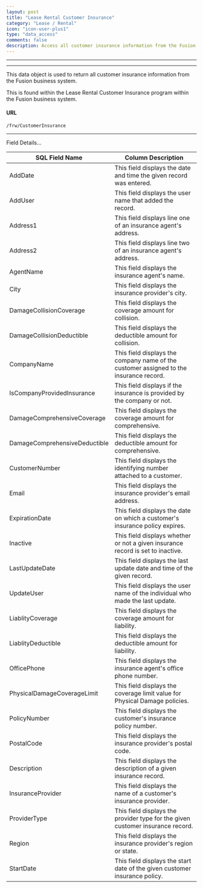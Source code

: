 ```yaml
---
layout: post
title: "Lease Rental Customer Insurance"
category: "Lease / Rental" 
icon: "icon-user-plus1"
type: "data_access" comments: falsedescription: Access all customer insurance information from the Fusion business system.
---
```


---
---

This data object is used to return all customer insurance information from the Fusion business system.

This is found within the Lease Rental Customer Insurance program within the Fusion business system.

 #### URL 
```
/frw/CustomerInsurance
```  <hr>Field Details...

| **SQL Field Name**            | **Column Description**                                                                 |
|---|---|
| AddDate                       | This field displays the date and time the given record was entered.                    |
| AddUser                       | This field displays the user name that added the record.                               |
| Address1                      | This field displays line one of an insurance agent's address.                          |
| Address2                      | This field displays line two of an insurance agent's address.                          |
| AgentName                     | This field displays the insurance agent's name.                                        |
| City                          | This field displays the insurance provider's city.                                     |
| DamageCollisionCoverage       | This field displays the coverage amount for collision.                                 |
| DamageCollisionDeductible     | This field displays the deductible amount for collision.                               |
| CompanyName                   | This field displays the company name of the customer assigned to the insurance record. |
| IsCompanyProvidedInsurance    | This field displays if the insurance is provided by the company or not.                |
| DamageComprehensiveCoverage   | This field displays the coverage amount for comprehensive.                             |
| DamageComprehensiveDeductible | This field displays the deductible amount for comprehensive.                           |
| CustomerNumber                | This field displays the identifying number attached to a customer.                     |
| Email                         | This field displays the insurance provider's email address.                            |
| ExpirationDate                | This field displays the date on which a customer's insurance policy expires.           |
| Inactive                      | This field displays whether or not a given insurance record is set to inactive.        |
| LastUpdateDate                | This field displays the last update date and time of the given record.                 |
| UpdateUser                    | This field displays the user name of the individual who made the last update.          |
| LiablityCoverage              | This field displays the coverage amount for liability.                                 |
| LiablityDeductible            | This field displays the deductible amount for liability.                               |
| OfficePhone                   | This field displays the insurance agent's office phone number.                         |
| PhysicalDamageCoverageLimit   | This field displays the coverage limit value for Physical Damage policies.             |
| PolicyNumber                  | This field displays the customer's insurance policy number.                            |
| PostalCode                    | This field displays the insurance provider's postal code.                              |
| Description                   | This field displays the description of a given insurance record.                       |
| InsuranceProvider             | This field displays the name of a customer's insurance provider.                       |
| ProviderType                  | This field displays the provider type for the given customer insurance record.         |
| Region                        | This field displays the insurance provider's region or state.                          |
| StartDate                     | This field displays the start date of the given customer insurance policy.             |